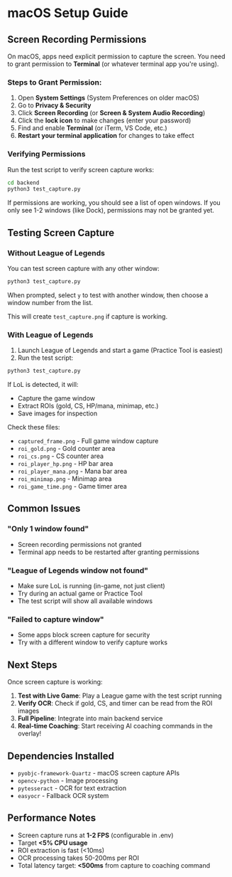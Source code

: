 # macOS Setup Guide

## Screen Recording Permissions

On macOS, apps need explicit permission to capture the screen. You need to grant permission to **Terminal** (or whatever terminal app you're using).

### Steps to Grant Permission:

1. Open **System Settings** (System Preferences on older macOS)
2. Go to **Privacy & Security**
3. Click **Screen Recording** (or **Screen & System Audio Recording**)
4. Click the **lock icon** to make changes (enter your password)
5. Find and enable **Terminal** (or iTerm, VS Code, etc.)
6. **Restart your terminal application** for changes to take effect

### Verifying Permissions

Run the test script to verify screen capture works:

```bash
cd backend
python3 test_capture.py
```

If permissions are working, you should see a list of open windows. If you only see 1-2 windows (like Dock), permissions may not be granted yet.

## Testing Screen Capture

### Without League of Legends

You can test screen capture with any other window:

```bash
python3 test_capture.py
```

When prompted, select `y` to test with another window, then choose a window number from the list.

This will create `test_capture.png` if capture is working.

### With League of Legends

1. Launch League of Legends and start a game (Practice Tool is easiest)
2. Run the test script:
```bash
python3 test_capture.py
```

If LoL is detected, it will:
- Capture the game window
- Extract ROIs (gold, CS, HP/mana, minimap, etc.)
- Save images for inspection

Check these files:
- `captured_frame.png` - Full game window capture
- `roi_gold.png` - Gold counter area
- `roi_cs.png` - CS counter area
- `roi_player_hp.png` - HP bar area
- `roi_player_mana.png` - Mana bar area
- `roi_minimap.png` - Minimap area
- `roi_game_time.png` - Game timer area

## Common Issues

### "Only 1 window found"
- Screen recording permissions not granted
- Terminal app needs to be restarted after granting permissions

### "League of Legends window not found"
- Make sure LoL is running (in-game, not just client)
- Try during an actual game or Practice Tool
- The test script will show all available windows

### "Failed to capture window"
- Some apps block screen capture for security
- Try with a different window to verify capture works

## Next Steps

Once screen capture is working:

1. **Test with Live Game**: Play a League game with the test script running
2. **Verify OCR**: Check if gold, CS, and timer can be read from the ROI images
3. **Full Pipeline**: Integrate into main backend service
4. **Real-time Coaching**: Start receiving AI coaching commands in the overlay!

## Dependencies Installed

- `pyobjc-framework-Quartz` - macOS screen capture APIs
- `opencv-python` - Image processing
- `pytesseract` - OCR for text extraction
- `easyocr` - Fallback OCR system

## Performance Notes

- Screen capture runs at **1-2 FPS** (configurable in .env)
- Target **<5% CPU usage**
- ROI extraction is fast (<10ms)
- OCR processing takes 50-200ms per ROI
- Total latency target: **<500ms** from capture to coaching command
